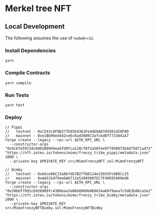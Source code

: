 # Merkel tree NFT

## Local Development

The following assumes the use of `node@>=12`.

### Install Dependencies

`yarn`

### Compile Contracts

`yarn compile`

### Run Tests

`yarn test`

### Deploy

```
// Pippi
//   testnet - 0xC543c0F9D277b95b4361Fe44DbA67d5501d28F8D
//   mainnet - 0xe1Bb99ed442ce6c6ad3806C3afcbd8f7733841A7
forge create --legacy --rpc-url $ETH_RPC_URL \
  --constructor-args "0x9c6fe5972dcb001809d4eabfd9fca128cf8f2a58fee9ff8508f3b4475071a472" "https://nft.iotex.io/tokens/mimo/frenzy_tribe_pippi/metadata.json" 1000 \
  --private-key $PRIVATE_KEY src/MimoFrenzyNFT.sol:MimoFrenzyNFT

// Bimby
//   testnet - 0x6dce88C23a8bfdb7B27fbD114e32b55FcbB9Cc25
//   mainnet - 0xAA5314f9ee6A6711e5284508fEC7F40E85969ed6
forge create --legacy --rpc-url $ETH_RPC_URL \
  --constructor-args "0x28bbf7891cb928989fc4386baa3e06b8960b868634a6bf9aea7c5d63b80ca2e2" "https://nft.iotex.io/tokens/mimo/frenzy_tribe_bimby/metadata.json" 1000 \
  --private-key $PRIVATE_KEY src/MimoFrenzyNFTBimby.sol:MimoFrenzyNFTBimby
```
